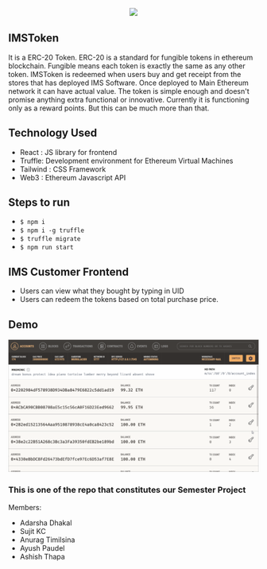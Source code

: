 

<p align="center">
  <img src="https://i.imgur.com/ib4BZMC.png"/>
</p>

## IMSToken
It is a ERC-20 Token. ERC-20 is a standard for fungible tokens in ethereum blockchain. Fungible means each token is exactly the same as any other token.
IMSToken is redeemed when users buy and get receipt from the stores that has deployed IMS Software. Once deployed to Main Ethereum network it can have actual value.
The token is simple enough and doesn't promise anything extra functional or innovative. Currently it is functioning  only as a reward points. But this can be much more than that.


## Technology Used
- React : JS library for frontend
- Truffle: Development environment for Ethereum Virtual Machines
- Tailwind : CSS Framework 
- Web3 : Ethereum Javascript API

## Steps to run

- `$ npm i`
- `$ npm i -g truffle`
- `$ truffle migrate`
- `$ npm run start`

## IMS Customer Frontend 
- Users can view what they bought by typing in UID
- Users can redeem the tokens based on total purchase price. 
## Demo
![IMS](./IMSRecord.gif)
### This is one of the repo that constitutes our Semester Project
Members:
- Adarsha Dhakal 
- Sujit KC
- Anurag Timilsina
- Ayush Paudel
- Ashish Thapa
